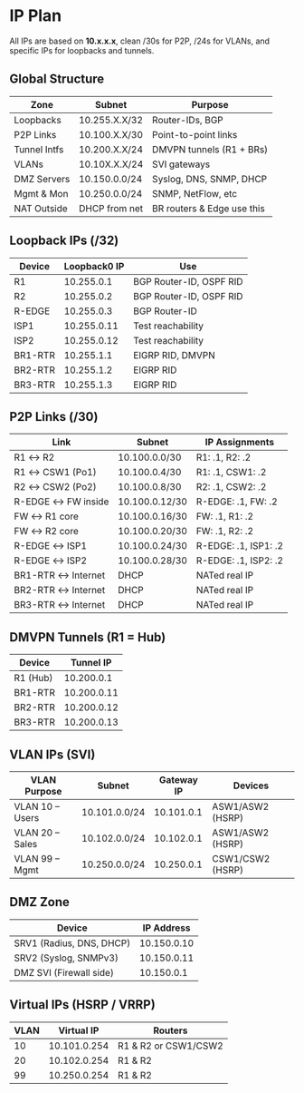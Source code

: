 # IP Plan

All IPs are based on **10.x.x.x**, clean /30s for P2P, /24s for VLANs, and specific IPs for loopbacks and tunnels.

## Global Structure

| Zone            | Subnet         | Purpose                    |
| --------------- | -------------- | -------------------------- |
| Loopbacks       | 10.255.X.X/32  | Router-IDs, BGP            |
| P2P Links       | 10.100.X.X/30  | Point-to-point links       |
| Tunnel Intfs    | 10.200.X.X/24  | DMVPN tunnels (R1 + BRs)   |
| VLANs           | 10.10X.X.X/24  | SVI gateways               |
| DMZ Servers     | 10.150.0.0/24  | Syslog, DNS, SNMP, DHCP    |
| Mgmt & Mon      | 10.250.0.0/24  | SNMP, NetFlow, etc         |
| NAT Outside     | DHCP from net  | BR routers & Edge use this |

## Loopback IPs (/32)

| Device   | Loopback0 IP | Use                     |
| -------- | ------------ | ----------------------- |
| R1       | 10.255.0.1   | BGP Router-ID, OSPF RID |
| R2       | 10.255.0.2   | BGP Router-ID, OSPF RID |
| R-EDGE   | 10.255.0.3   | BGP Router-ID           |
| ISP1     | 10.255.0.11  | Test reachability       |
| ISP2     | 10.255.0.12  | Test reachability       |
| BR1-RTR  | 10.255.1.1   | EIGRP RID, DMVPN        |
| BR2-RTR  | 10.255.1.2   | EIGRP RID               |
| BR3-RTR  | 10.255.1.3   | EIGRP RID               |

## P2P Links (/30)

| Link               | Subnet         | IP Assignments           |
| ------------------ | -------------- | ------------------------ |
| R1 ↔ R2            | 10.100.0.0/30  | R1: .1, R2: .2           |
| R1 ↔ CSW1 (Po1)    | 10.100.0.4/30  | R1: .1, CSW1: .2         |
| R2 ↔ CSW2 (Po2)    | 10.100.0.8/30  | R2: .1, CSW2: .2         |
| R-EDGE ↔ FW inside | 10.100.0.12/30 | R-EDGE: .1, FW: .2       |
| FW ↔ R1 core       | 10.100.0.16/30 | FW: .1, R1: .2           |
| FW ↔ R2 core       | 10.100.0.20/30 | FW: .1, R2: .2           |
| R-EDGE ↔ ISP1      | 10.100.0.24/30 | R-EDGE: .1, ISP1: .2     |
| R-EDGE ↔ ISP2      | 10.100.0.28/30 | R-EDGE: .1, ISP2: .2     |
| BR1-RTR ↔ Internet | DHCP           | NATed real IP            |
| BR2-RTR ↔ Internet | DHCP           | NATed real IP            |
| BR3-RTR ↔ Internet | DHCP           | NATed real IP            |

## DMVPN Tunnels (R1 = Hub)

| Device    | Tunnel IP   |
| --------- | ----------- |
| R1 (Hub)  | 10.200.0.1  |
| BR1-RTR   | 10.200.0.11 |
| BR2-RTR   | 10.200.0.12 |
| BR3-RTR   | 10.200.0.13 |

## VLAN IPs (SVI)

| VLAN Purpose       | Subnet        | Gateway IP  | Devices               |
| ------------------ | ------------- | ----------- | --------------------- |
| VLAN 10 – Users    | 10.101.0.0/24 | 10.101.0.1  | ASW1/ASW2 (HSRP)      |
| VLAN 20 – Sales    | 10.102.0.0/24 | 10.102.0.1  | ASW1/ASW2 (HSRP)      |
| VLAN 99 – Mgmt     | 10.250.0.0/24 | 10.250.0.1  | CSW1/CSW2 (HSRP)      |

## DMZ Zone

| Device                   | IP Address   |
| ------------------------ | ------------ |
| SRV1 (Radius, DNS, DHCP) | 10.150.0.10  |
| SRV2 (Syslog, SNMPv3)    | 10.150.0.11  |
| DMZ SVI (Firewall side)  | 10.150.0.1   |

## Virtual IPs (HSRP / VRRP)

| VLAN | Virtual IP    | Routers              |
| ---- | ------------- | -------------------- |
| 10   | 10.101.0.254  | R1 & R2 or CSW1/CSW2 |
| 20   | 10.102.0.254  | R1 & R2              |
| 99   | 10.250.0.254  | R1 & R2              |